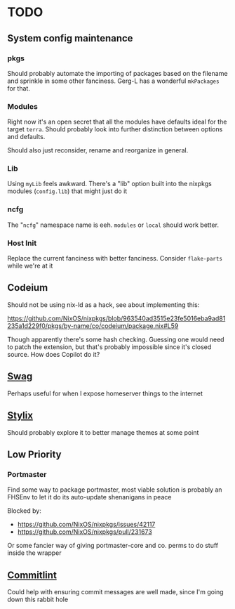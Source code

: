 # TODO

## System config maintenance

### pkgs

Should probably automate the importing of packages based on the filename and sprinkle in some other fanciness. Gerg-L has a wonderful `mkPackages` for that.

### Modules

Right now it's an open secret that all the modules have defaults ideal for the target `terra`. Should probably look into further distinction between options and defaults.

Should also just reconsider, rename and reorganize in general.

### Lib

Using `myLib` feels awkward. There's a "lib" option built into the nixpkgs modules (`config.lib`) that might just do it

### ncfg

The "`ncfg`" namespace name is eeh. `modules` or `local` should work better.

### Host Init

Replace the current fanciness with better fanciness. Consider `flake-parts` while we're at it

## Codeium

Should not be using nix-ld as a hack, see about implementing this:

<https://github.com/NixOS/nixpkgs/blob/963540ad3515e23fe5016eba9ad81235a1d229f0/pkgs/by-name/co/codeium/package.nix#L59>

Though apparently there's some hash checking. Guessing one would need to patch the extension, but that's probably impossible since it's closed source. How does Copilot do it?

## [Swag](https://docs.linuxserver.io/general/swag)

Perhaps useful for when I expose homeserver things to the internet

## [Stylix](https://github.com/danth/stylix)

Should probably explore it to better manage themes at some point

## Low Priority

### Portmaster

Find some way to package portmaster, most viable solution is probably an FHSEnv to let it do its auto-update shenanigans in peace

Blocked by:

- <https://github.com/NixOS/nixpkgs/issues/42117>
- <https://github.com/NixOS/nixpkgs/pull/231673>

Or some fancier way of giving portmaster-core and co. perms to do stuff inside the wrapper

## [Commitlint](https://commitlint.js.org/)

Could help with ensuring commit messages are well made, since I'm going down this rabbit hole
